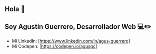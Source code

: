 ## Hola 👋
## Soy Agustín Guerrero, Desarrollador Web 💻✏️

* Mi LinkedIn: [https://www.linkedin.com/in/agus-guerrero]
* Mi Codepen: [https://codepen.io/agusgc]
